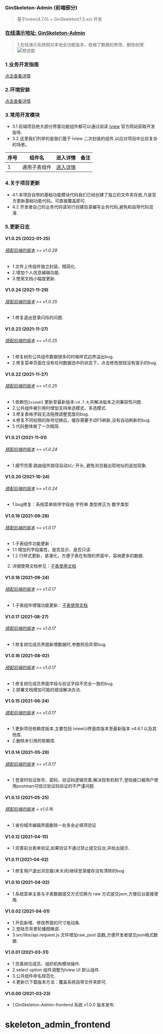### GinSkeleton-Admin (前端部分)

> 基于iview(4.7.0) + GinSkeleton(1.5.xx) 开发

### [在线演示地址: GinSkeleton-Admin](http://139.196.101.31:20202/)

> 1.在线演示系统相对本地全功能版本，收缩了数据的修改、删除权限.
![预览图](https://www.ginskeleton.com/images/home_page1.png)

### 1.业务开发指南

[点击查看详情](./docs/dev_guide.md)

### 2.环境安装

[点击查看详情](./docs/deploy.md)

### 3.常用开发模块
- 3.1 前端项目绝大部分界面功能组件都可以通过阅读 [Iview](http://v1.iviewui.com) 官方网站获取开发指导.
- 3.2 这里我们列举的是我们基于 Iview 二次封装的组件,以应对项目中比较复杂的场景。

序号 | 组件名 | 进入详情| 备注
---|---|---|---
1 | 通用子表组件 | [进入详情](./docs/childrenTable.md) |


### 4.关于项目更新
- 	4.1 本项目自带的基础功能模块代码我们已经创建了独立的文件夹存放,凡是官方更新基础功能代码，可直接覆盖即可.
- 	4.2 开发者自己的业务代码请另行创建目录编写业务代码,避免和自带代码混淆.


### 5.更新日志

#### V1.0.25 (2022-01-25)
###### [搭配后端的版本](https://gitee.com/daitougege/gin-skeleton-admin-backend) >= v1.0.29
- 1.文件上传组件独立封装、精简化.
- 2.增加个人信息编辑功能.
- 3.使用文档小幅度更新.

#### V1.0.24 (2021-11-29)
###### [搭配后端的版本](https://gitee.com/daitougege/gin-skeleton-admin-backend) >= v1.0.25
- 1.修复退出登录闪烁的问题.

#### V1.0.23 (2021-11-27)
###### [搭配后端的版本](https://gitee.com/daitougege/gin-skeleton-admin-backend) >= v1.0.25
- 1.修复树形公共组件数据很多的时候样式边界溢出bug.
- 2.修复菜单页面在没有任何数据选中的状态下，点击修改按钮没有提示的bug.

#### V1.0.22 (2021-11-27)
###### [搭配后端的版本](https://gitee.com/daitougege/gin-skeleton-admin-backend) >= v1.0.25
- 1.依赖包`IviewUI` 更新至最新版本:`v4.7.0`,并解决版本之间兼容性问题.
- 2.公共组件被引用时增加支持单选模式、多选模式.
- 3.修复表格字段无法拖拽调整宽度的bug.
- 4.修复不同权限的账号切换后，缓存需要手动F5刷新,没有自动刷新的bug.
- 5.代码整体做了一次精简.

#### V1.0.21 (2021-11-01)
###### [搭配后端的版本](https://gitee.com/daitougege/gin-skeleton-admin-backend) >= v1.0.24
- 1.细节完善:路由组件路径自动以` / ` 开头, 避免浏览器出现地址的追加现象.

#### V1.0.20 (2021-10-24)
###### [搭配后端的版本](https://gitee.com/daitougege/gin-skeleton-admin-backend) >= v1.0.24
- 1.bug修复：系统菜单排序字段由 字符串 类型修正为  数字类型

#### V1.0.19 (2021-09-28)
###### [搭配后端的版本](https://gitee.com/daitougege/gin-skeleton-admin-backend) >= v1.0.17
- 1.子表组件功能更新：
- 1.1 增加列字段属性，是否显示、是否只读.
- 1.2 行样式更新，紧凑化，方便子表在有限的界面中，容纳更多的数据.
2. 详细使用文档参见：[子表使用文档](./docs/childrenTable.md)

#### V1.0.18 (2021-09-24)
###### [搭配后端的版本](https://gitee.com/daitougege/gin-skeleton-admin-backend) >= v1.0.17
- 1.子表组件增强功能更新：[子表使用文档](./docs/childrenTable.md)


#### V1.0.17 (2021-08-27)
###### [搭配后端的版本](https://gitee.com/daitougege/gin-skeleton-admin-backend) >= v1.0.17
- 1.修复岗位成员界面新增数据时,参数校验异常bug.

#### V1.0.16 (2021-08-02)
###### [搭配后端的版本](https://gitee.com/daitougege/gin-skeleton-admin-backend) >= v1.0.17
- 1.修复岗位成员界面字段与验证字段不完全一致的bug.
- 2.部署文档增加可能的错误解决办法.

#### V1.0.15 (2021-06-24)
###### [搭配后端的版本](https://gitee.com/daitougege/gin-skeleton-admin-backend) >= v1.0.17
- 1.更新项目依赖库版本,主要包括 iviewUi界面库版本至最新版本 v4.6.1 以及其他库.
- 2.删除未引用的依赖库.

#### V1.0.14 (2021-05-29)
###### [搭配后端的版本](https://gitee.com/daitougege/gin-skeleton-admin-backend) >= v1.0.17
-  1.登录时验证账号、密码、验证码逻辑完善,解决现有机制下,登陆接口被用户使用postman可绕过验证码验证的不严谨问题.

#### V1.0.13 (2021-05-25)
###### [搭配后端的版本](https://gitee.com/daitougege/gin-skeleton-admin-backend) = v1.0.16
-  1.省份城市编辑界面删除一处多余必填项验证

#### V1.0.12 (2021-04-15)
-  1.完善前台表单验证,如果验证不通过禁止提交后台,并给出提示.

#### V1.0.11 (2021-04-02)
-  1.修复用户退出浏览器(未关闭)继续登录缓存没有清除的bug.

#### V1.0.10 (2021-04-02)
-  1.系统菜单主表与子表数据提交方式切换为 raw 方式提交json,方便后台直接使用.

#### V1.0.02 (2021-04-01)
-  1.开启新增、修改界面的尺寸拖动条.
-  2.登陆页背景轮播图微调.
-  3.src/libs/api.request.js 文件增加raw_post 函数,方便开发者提交json格式数据.

#### V1.0.01 (2021-03-31)
-  1.完善岗位成员、组织机构模块操作.
-  2.select option 组件调整为Iview UI 默认组件.
-  3.公共组件命名规范化.
-  4.更新已下载版本方法：覆盖系统自带文件夹即可.

#### V1.0.00 (2021-03-23)
-  1.GinSkeleton-Admin-frontend 系统 v1.0.0 版本发布.


# skeleton_admin_frontend
